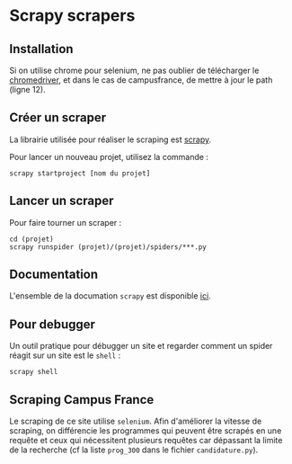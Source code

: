 # Scrapy scrapers
## Installation
Si on utilise chrome pour selenium, ne pas oublier de télécharger le [chromedriver](http://chromedriver.chromium.org/downloads), et dans le cas de campusfrance, de mettre à jour le path (ligne 12).
## Créer un scraper
La librairie utilisée pour réaliser le scraping est [scrapy](https://scrapy.org/).

Pour lancer un nouveau projet, utilisez la commande : 
```
scrapy startproject [nom du projet]
```

## Lancer un scraper
Pour faire tourner un scraper :
```
cd (projet)
scrapy runspider (projet)/(projet)/spiders/***.py
```
## Documentation
L'ensemble de la documation `scrapy` est disponible [ici](https://docs.scrapy.org/en/latest/).

## Pour debugger
Un outil pratique pour débugger un site et regarder comment un spider réagit sur un site est le `shell` :
```
scrapy shell
```

## Scraping Campus France

Le scraping de ce site utilise `selenium`. Afin d'améliorer la vitesse de scraping, on différencie les programmes qui peuvent être scrapés en une requête et ceux qui nécessitent plusieurs requêtes car dépassant la limite de la recherche (cf la liste `prog_300` dans le fichier `candidature.py`).
